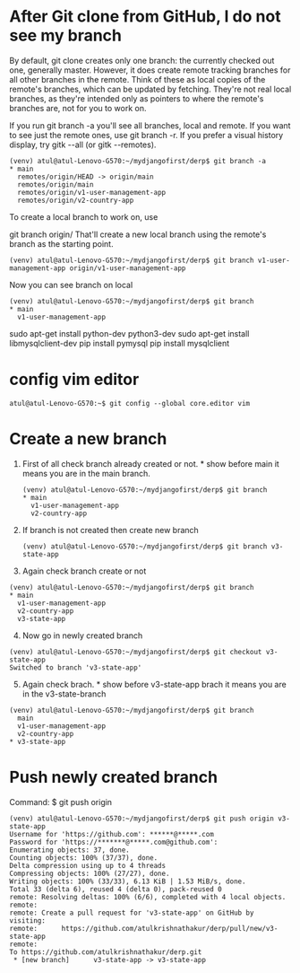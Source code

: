 # After Git clone from GitHub, I do not see my branch
By default, git clone creates only one branch: the currently checked out one, generally master. However, it does create remote tracking branches for all other branches in the remote. Think of these as local copies of the remote's branches, which can be updated by fetching. They're not real local branches, as they're intended only as pointers to where the remote's branches are, not for you to work on.

If you run git branch -a you'll see all branches, local and remote. If you want to see just the remote ones, use git branch -r. If you prefer a visual history display, try gitk --all (or gitk --remotes).
```
(venv) atul@atul-Lenovo-G570:~/mydjangofirst/derp$ git branch -a
* main
  remotes/origin/HEAD -> origin/main
  remotes/origin/main
  remotes/origin/v1-user-management-app
  remotes/origin/v2-country-app
```

To create a local branch to work on, use

git branch <branch-name> origin/<branch-name>
That'll create a new local branch using the remote's branch as the starting point.
```
(venv) atul@atul-Lenovo-G570:~/mydjangofirst/derp$ git branch v1-user-management-app origin/v1-user-management-app

```
Now you can see branch on local
```
(venv) atul@atul-Lenovo-G570:~/mydjangofirst/derp$ git branch
* main
  v1-user-management-app

```

sudo apt-get install python-dev python3-dev
sudo apt-get install libmysqlclient-dev
pip install pymysql
pip install mysqlclient

# config vim editor
```
atul@atul-Lenovo-G570:~$ git config --global core.editor vim
```
# Create a new branch
1. First of all check branch already created or not. * show before main it means you are in the main branch.
   ```
   (venv) atul@atul-Lenovo-G570:~/mydjangofirst/derp$ git branch
   * main
     v1-user-management-app
     v2-country-app
   ```
2. If branch is not created then create new branch
   ```
   (venv) atul@atul-Lenovo-G570:~/mydjangofirst/derp$ git branch v3-state-app
   ```
3. Again check branch create or not
```
(venv) atul@atul-Lenovo-G570:~/mydjangofirst/derp$ git branch
* main
  v1-user-management-app
  v2-country-app
  v3-state-app
```
4. Now go in newly created branch
```
(venv) atul@atul-Lenovo-G570:~/mydjangofirst/derp$ git checkout v3-state-app
Switched to branch 'v3-state-app'

```
5. Again check brach. * show before v3-state-app brach it means you are in the v3-state-branch
```
(venv) atul@atul-Lenovo-G570:~/mydjangofirst/derp$ git branch
  main
  v1-user-management-app
  v2-country-app
* v3-state-app
```
# Push newly created branch

Command: $ git push origin <newly-created-branch-name>
```
(venv) atul@atul-Lenovo-G570:~/mydjangofirst/derp$ git push origin v3-state-app
Username for 'https://github.com': ******@*****.com
Password for 'https://*******@*****.com@github.com': 
Enumerating objects: 37, done.
Counting objects: 100% (37/37), done.
Delta compression using up to 4 threads
Compressing objects: 100% (27/27), done.
Writing objects: 100% (33/33), 6.13 KiB | 1.53 MiB/s, done.
Total 33 (delta 6), reused 4 (delta 0), pack-reused 0
remote: Resolving deltas: 100% (6/6), completed with 4 local objects.
remote: 
remote: Create a pull request for 'v3-state-app' on GitHub by visiting:
remote:      https://github.com/atulkrishnathakur/derp/pull/new/v3-state-app
remote: 
To https://github.com/atulkrishnathakur/derp.git
 * [new branch]      v3-state-app -> v3-state-app

```
